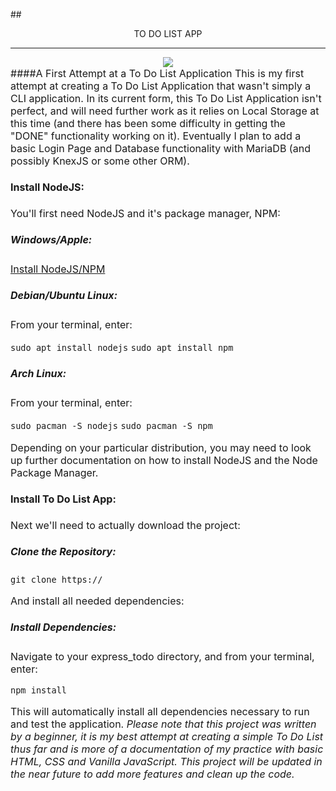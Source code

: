 ##<p style="text-align:center">TO DO LIST APP</p>

---
<center><image src="./do_thing_01.jpg"></center>

<font size = "3">
####A First Attempt at a To Do List Application
This is my first attempt at creating a To Do List Application that wasn't simply a CLI application.  In its current form, this To Do List Application isn't perfect, and will need further work as it relies on Local Storage at this time (and there has been some difficulty in getting the "DONE" functionality working on it). Eventually I plan to add a basic Login Page and Database functionality with MariaDB (and possibly KnexJS or some other ORM).

#### Install NodeJS:
You'll first need NodeJS and it's package manager, NPM:

##### Windows/Apple:

[Install NodeJS/NPM](https://nodejs.org/en/download/)

##### Debian/Ubuntu Linux:

From your terminal, enter:

```sudo apt install nodejs```
```sudo apt install npm```

##### Arch Linux:

From your terminal, enter:

```sudo pacman -S nodejs```
```sudo pacman -S npm```

Depending on your particular distribution, you may need to look up further documentation on how to install NodeJS and the Node Package Manager.

#### Install To Do List App:

Next we'll need to actually download the project:

##### Clone the Repository:

```git clone https:// ```

And install all needed dependencies:

##### Install Dependencies:

Navigate to your express_todo directory, and from your terminal, enter:

```npm install```

This will automatically install all dependencies necessary to run and test the application.
<font size="3">
*Please note that this project was written by a beginner, it is my best attempt at creating a simple To Do List thus far and is more of a documentation of my practice with basic HTML, CSS and Vanilla JavaScript.  This project will be updated in the near future to add more features and clean up the code.*